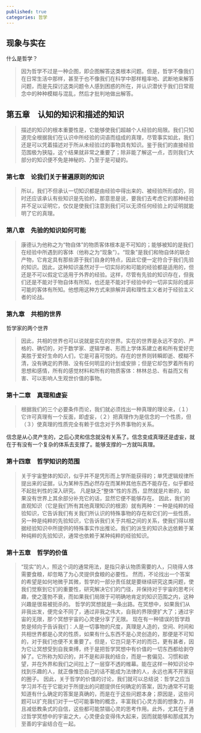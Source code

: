 ```yaml
---
published: true
categories: 哲学
---
```

## 现象与实在

什么是哲学？

> 因为哲学不过是一种企图，即企图解答这类根本问题。但是，哲学不像我们在日常生活中那样，甚至于也不像我们在科学中那样粗率地、武断地来解答问题，而是先探讨这类问题令人感到困惑的所在，并认识潜伏于我们日常观念中的种种模糊与混乱，然后才批判地做出解答。 

## 第五章　认知的知识和描述的知识

> 描述的知识的根本重要性是，它能够使我们超越个人经验的局限。我们只知道完全根据我们在认识中所经验的词语而组成的真理，尽管事实如此，我们还是可以凭着描述对于所从未经验过的事物具有知识。鉴于我们的直接经验范围极为狭隘，这个结果就非常之重要了；除非能了解这一点，否则我们大部分的知识便不免是神秘的、乃至于是可疑的。 

### 第七章　论我们关于普遍原则的知识 

> 所以，我们不但承认一切知识都是由经验中得出来的、被经验所形成的，同时还应该承认有些知识是先验的，那意思是说，要我们去考虑它的那种经验并不足以证明它，仅仅是使我们注意到我们可以无须任何经验上的证明就能明了它的真理。 

### 第八章　先验的知识如何可能

> 康德认为他称之为“物自体”的物质客体根本是不可知的；能够被知的是我们在经验中所遇到的客体（他称之为“现象”）。“现象”是我们和物自体的联合产物，它肯定具有那些源于我们自身的特点，因此它便一定符合于我们先验的知识。因此，这种知识虽然对于一切实际的和可能的经验都是适用的，但还是不可以假定它适用于外界的经验。这样，尽管有先验的知识存在，但我们还是不能对于物自体有所知，也还是不能对于经验中的一切非实际的或非可能的客体有所知。他想用这种方式来排解并调和理性主义者对于经验主义者的论战。 

### 第九章　共相的世界 

哲学家的两个世界

> 因此，共相的世界也可以说就是实在的世界。实在的世界是永远不变的、严格的、确切的，对于数学家、逻辑学者、形而上学体系建立者和所有爱好完美胜于爱好生命的人们，它是可喜可悦的。存在的世界则转瞬即逝、模糊不清，没有确定的界限、没有任何明显的计划或安排；但是它却包罗着所有的思想和感情，所有的感觉材料和所有的物质客体：林林总总、有益而又有害、可以影响人生观世价值的事物。

### 第十二章　真理和虚妄

> 根据我们的三个必要条件而论，我们就必须找出一种真理的理论来，（１）它许可真理有一个反面，即虚妄，（２）把真理作为是信念的一个性质，但（３）使真理的性质完全有赖于信念对于外界事物的关系。 

信念是从心灵产生的，之后心灵和信念就没有关系了。信念变成真理还是虚妄，就在于有没有一个复杂的体系去支撑了。能够支撑的一方就叫真理。

### 第十四章　哲学知识的范围

> 关于宇宙整体的知识，似乎并不是凭形而上学所能获得的；单凭逻辑规律所提出来的证据，认为某种东西必然存在而某种其他东西不能存在，似乎都经不起批判性的深入研究。 凡是缺乏“整体”性的东西，显然就是片断的，如果没有世界上其余部分补充它的话，显然它便不能够存在。 因此，我们的直观知识（它是我们所有其他真理知识的根源）就有两种：一种是纯粹的经验知识，它告诉我们有关我们所认识的特殊事物的存在和它们的一些性质，另一种是纯粹的先验知识，它告诉我们关于共相之间的关系，使我们得以根据经验知识中所提供的特殊事实作出推论。我们的派生的知识永远依赖于某种纯粹的先验知识，通常也依赖于某种纯粹的经验知识。 

### 第十五章　哲学的价值

> “现实”的人，照这个词的通常用法，是指只承认物质需要的人，只晓得人体需要食粮，却忽略了为心灵提供食粮的必要性。 然而，不论找出一个答案的希望是如何地微乎其微，哲学的一部分责任就是要继续研究这类问题，使我们觉察到它们的重要性，研究解决它们的门径，并保持对于宇宙的思考兴趣，使之蓬勃不衰，而如果我们局限于可明确地肯定的知识范围之内，这种兴趣是很易被扼杀的。 哲学的冥想就是一条出路。在冥想中，如果我们从非我出发，便完全不同了，通过非我之伟大，自我的界限便扩大了；通过宇宙的无限，那个冥想宇宙的心灵便分享了无限。  现在有一种错误的哲学趋势是倾向于告诉我们：人是一切事物的尺度，真理是人造的，空间、时间和共相世界都是心灵的性质，如果有什么东西不是心灵创造的，那便是不可知的，对于我们也便不关重要了。但是，它岂只是不对的而已，更有甚者，因为它让冥想受到自我束缚，终于是把哲学冥想中有价值的一切东西都给剥夺掉了。它所称为知识的，并不是和非我的结合，而是一套偏见、习惯和欲望，并在外界和我们之间拉上了一层穿不透的帷幕。能在这样一种知识论中找到乐趣的人，就正像惟恐自己的话不能成为法律的人，永远也离不开家庭的圈子。  因此，关于哲学的价值的讨论，我们就可以总结说：哲学之应当学习并不在于它能对于所提出的问题提供任何确定的答案，因为通常不可能知道有什么确定的答案是真确的，而是在于这些问题本身；原因是，这些问题可以扩充我们对于一切可能事物的概念，丰富我们心灵方面的想象力，并且减低教条式的自信，这些都可能禁锢心灵的思考作用。此外，尤其在于通过哲学冥想中的宇宙之大，心灵便会变得伟大起来，因而就能够和那成其为至善的宇宙结合在一起。 